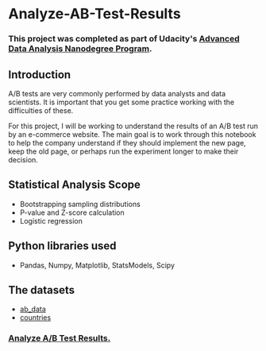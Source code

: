 # Analyze-AB-Test-Results

### This project was completed as part of Udacity's [Advanced Data Analysis Nanodegree Program](https://confirm.udacity.com/Q5KP5HCM).

## Introduction

A/B tests are very commonly performed by data analysts and data scientists. It is important that you get some practice working with the difficulties of these.

For this project, I will be working to understand the results of an A/B test run by an e-commerce website. The main goal is to work through this notebook to help the company understand if they should implement the new page, keep the old page, or perhaps run the experiment longer to make their decision.

## Statistical Analysis Scope
- Bootstrapping sampling distributions
- P-value and Z-score calculation
- Logistic regression

## Python libraries used
- Pandas, Numpy, Matplotlib, StatsModels, Scipy

## The datasets
- [ab_data](https://www.kaggle.com/zhangluyuan/ab-testing)
- [countries](https://github.com/MostaAshour/Analyze-AB-Test-Results/blob/main/countries.csv)


### [Analyze A/B Test Results.]()
